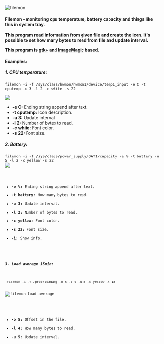 <img src="http://i57.tinypic.com/a1ha9v.jpg" border="0" alt="filemon">

<h4>Filemon - monitoring cpu temperature, battery capacity and things like this in system tray.</h4>

<strong>

This program read information from given file and create the icon.
It's possible to set how many bytes to read from file and update interval.

This program is <a href="http://www.gtk.org">gtk+</a> and <a href="http://www.imagemagick.org">ImageMagic</a> based.

</strong>


<h4>Examples:</h4> 
<h5>1. CPU temperature:</h5>
<pre><code>filemon -i -f /sys/class/hwmon/hwmon1/device/temp1_input -e C -t cputemp -u 3 -l 2 -c white -s 22</code></pre>
<img src="http://i58.tinypic.com/wvwhsi.jpg">
</br>
<ul>
<li><strong>-e C:</strong>&nbsp;Ending string append after text.</li>
<li><strong>-t cputemp:</strong>&nbsp;Icon description.</li>
<li><strong>-u 3:</strong>&nbsp;Update interval.</li>
<li><strong>-l 2:</strong>&nbsp;Number of bytes to read.</li>
<li><strong>-c white:</strong>&nbsp;Font color.</li>
<li><strong>-s 22:</strong>&nbsp;Font size.</li>
</ul>

<h5>2. Battery: </h5>
<pre><code>filemon -i -f /sys/class/power_supply/BAT1/capacity -e % -t battery -u 5 -l 2 -c yellow -s 22</code</pre>
<img src="http://i57.tinypic.com/6dz6ms.jpg">
</br>
<ul>
<li><strong>-e %:</strong>&nbsp;Ending string append after text.</li>
<li><strong>-t battery:</strong>&nbsp;How many bytes to read.</li>
<li><strong>-u 3:</strong>&nbsp;Update interval.</li>
<li><strong>-l 2:</strong>&nbsp;Number of bytes to read.</li>
<li><strong>-c yellow:</strong>&nbsp;Font color.</li>
<li><strong>-s 22:</strong>&nbsp;Font size.</li>
<li><strong>-i:</strong>&nbsp;Show info.</li>
</ul>

<h5>3. Load average 15min:</h5>
<pre><code> filemon -i -f /proc/loadavg -o 5 -l 4 -u 5 -c yellow -s 18 </code></pre>
<img src="http://i62.tinypic.com/2gumu7p.jpg" border="0" alt="filemon load average">

</br>
<ul>
<li><strong>-o 5:</strong>&nbsp;Offset in the file.</li>
<li><strong>-l 4:</strong>&nbsp;How many bytes to read.</li>
<li><strong>-u 5:</strong>&nbsp;Update interval.</li>
</ul>
